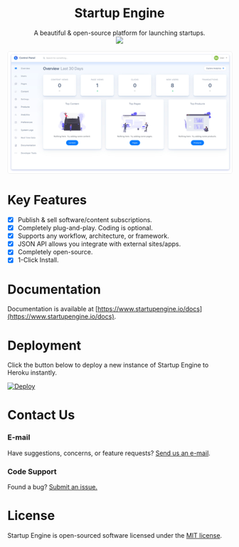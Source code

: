 <div align="center" style="width:100%;">
<h1>Startup Engine</h1>
A beautiful & open-source platform for launching startups.<br>
<img src="storage/docs/images/logo.png" width="100">    
</div>

<img src="storage/docs/screenshots/admin.jpg" alt="Startup Engine Admin Panel" style="border:1px solid #eee;border-radius:5px;"><br>

# Key Features

- [x] Publish & sell software/content subscriptions.
- [x] Completely plug-and-play. Coding is optional.
- [x] Supports any workflow, architecture, or framework.
- [x] JSON API allows you integrate with external sites/apps.
- [x] Completely open-source.
- [x] 1-Click Install.

# Documentation
Documentation is available at [https://www.startupengine.io/docs](https://www.startupengine.io/docs).

# Deployment

Click the button below to deploy a new instance of Startup Engine to Heroku instantly.

[![Deploy](https://www.herokucdn.com/deploy/button.svg)](https://heroku.com/deploy?template=https://github.com/luckyrabbitllc/StartupEngine)

# Contact Us

### E-mail
Have suggestions, concerns, or feature requests? [Send us an e-mail](inbox-w8agf2hymzpvnw4zcudlfwpa@inbound.productboard.com).

### Code Support
Found a bug? [Submit an issue.](https://github.com/startupengine/startupengine/issues)


# License

Startup Engine is open-sourced software licensed under the [MIT license](http://opensource.org/licenses/MIT).